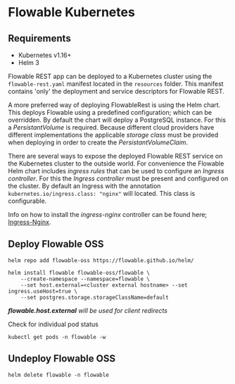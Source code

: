 # Flowable Kubernetes

## Requirements

* Kubernetes v1.16+
* Helm 3

Flowable REST app can be deployed to a Kubernetes cluster using the `flowable-rest.yaml` manifest located in the `resources` folder.
This manifest contains 'only' the deployment and service descriptors for Flowable REST. 

A more preferred way of deploying FlowableRest is using the Helm chart. This deploys Flowable using a predefined configuration; which can be overridden.
By default the chart will deploy a PostgreSQL instance. For this a *PersistantVolume* is required. Because different cloud providers have different implementations the applicable *storage class* must be provided when deploying in order to create the *PersistantVolumeClaim*.

There are several ways to expose the deployed Flowable REST service on the Kubernetes cluster to the outside world.
For convenience the Flowable Helm chart includes *ingress rules* that can be used to configure an *Ingress controller*. For this the *Ingress controller* must be present and configured on the cluster.
By default an Ingress with the annotation `kubernetes.io/ingress.class: "nginx"` will located. This class is configurable.

Info on how to install the *ingress-nginx* controller can be found here; 
[Ingress-Nginx](https://github.com/kubernetes/ingress-nginx/tree/main/charts/ingress-nginx).


## Deploy Flowable OSS

```console
helm repo add flowable-oss https://flowable.github.io/helm/
```
```console
helm install flowable flowable-oss/flowable \
    --create-namespace --namespace=flowable \
    --set host.external=<cluster external hostname> --set ingress.useHost=true \
    --set postgres.storage.storageClassName=default
```

***flowable.host.external** will be used for client redirects*  

Check for individual pod status

```console
kubectl get pods -n flowable -w
```

## Undeploy Flowable OSS

```console
helm delete flowable -n flowable
```